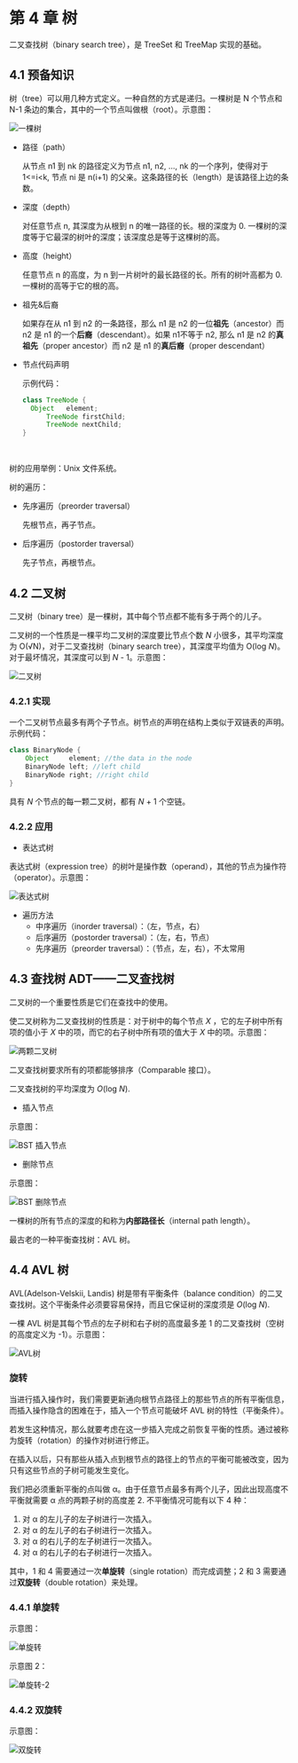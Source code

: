 #  第 4 章  树

二叉查找树（binary search tree），是 TreeSet 和 TreeMap 实现的基础。

##  4.1  预备知识

树（tree）可以用几种方式定义。一种自然的方式是递归。一棵树是 N 个节点和 N-1 条边的集合，其中的一个节点叫做根（root）。示意图：

![一棵树](https://github.com/JiaoXR/ReadingNotes/blob/master/pics/data%20structure/%E4%B8%80%E6%A3%B5%E6%A0%91.png)

- 路径（path）

  从节点 n1 到 nk 的路径定义为节点 n1, n2, …, nk 的一个序列，使得对于 1<=i<k, 节点 ni 是 n(i+1) 的父亲。这条路径的长（length）是该路径上边的条数。


- 深度（depth）

  对任意节点 n, 其深度为从根到 n 的唯一路径的长。根的深度为 0. 一棵树的深度等于它最深的树叶的深度；该深度总是等于这棵树的高。

- 高度（height）

  任意节点 n 的高度，为 n 到一片树叶的最长路径的长。所有的树叶高都为 0. 一棵树的高等于它的根的高。

- 祖先&后裔

  如果存在从 n1 到 n2 的一条路径，那么 n1 是 n2 的一位**祖先**（ancestor）而 n2 是 n1 的一个**后裔**（descendant）。如果 n1不等于 n2, 那么 n1 是 n2 的**真祖先**（proper ancestor）而 n2 是 n1 的**真后裔**（proper descendant）


- 节点代码声明

  示例代码：

  ```java
  class TreeNode {
  	Object 	 element;
    	TreeNode firstChild;
    	TreeNode nextChild;
  }
  ```

  ​

树的应用举例：Unix 文件系统。

树的遍历：

- 先序遍历（preorder traversal）

  先根节点，再子节点。

- 后序遍历（postorder traversal）

  先子节点，再根节点。



##  4.2  二叉树

二叉树（binary tree）是一棵树，其中每个节点都不能有多于两个的儿子。

二叉树的一个性质是一棵平均二叉树的深度要比节点个数 *N* 小很多，其平均深度为 O(√N)，对于二叉查找树（binary search tree），其深度平均值为 O(log *N*)。对于最坏情况，其深度可以到 *N* - 1。示意图：

![二叉树](https://github.com/JiaoXR/ReadingNotes/blob/master/pics/data%20structure/%E4%BA%8C%E5%8F%89%E6%A0%91.png)

###  4.2.1  实现

一个二叉树节点最多有两个子节点。树节点的声明在结构上类似于双链表的声明。示例代码：

```java
class BinaryNode {
	Object 	   element; //the data in the node
  	BinaryNode left; //left child
  	BinaryNode right; //right child
}
```

具有 *N* 个节点的每一颗二叉树，都有 *N* + 1 个空链。

###  4.2.2  应用

- 表达式树

表达式树（expression tree）的树叶是操作数（operand），其他的节点为操作符（operator）。示意图：

![表达式树](https://github.com/JiaoXR/ReadingNotes/blob/master/pics/data%20structure/%E8%A1%A8%E8%BE%BE%E5%BC%8F%E6%A0%91.png)

- 遍历方法
  - 中序遍历（inorder traversal）：（左，节点，右）
  - 后序遍历（postorder traversal）：（左，右，节点）
  - 先序遍历（preorder traversal）：（节点，左，右），不太常用

##  4.3  查找树 ADT——二叉查找树

二叉树的一个重要性质是它们在查找中的使用。

使二叉树称为二叉查找树的性质是：对于树中的每个节点 *X* ，它的左子树中所有项的值小于 *X* 中的项，而它的右子树中所有项的值大于 *X* 中的项。示意图：

![两颗二叉树](https://github.com/JiaoXR/ReadingNotes/blob/master/pics/data%20structure/%E4%B8%A4%E9%A2%97%E4%BA%8C%E5%8F%89%E6%A0%91.png)



二叉查找树要求所有的项都能够排序（Comparable 接口）。

二叉查找树的平均深度为 *O*(log *N*).



- 插入节点

示意图：

![BST 插入节点](https://github.com/JiaoXR/ReadingNotes/blob/master/pics/data%20structure/BST%20%E6%8F%92%E5%85%A5%E8%8A%82%E7%82%B9.png)

- 删除节点

示意图：

![BST 删除节点](https://github.com/JiaoXR/ReadingNotes/blob/master/pics/data%20structure/BST%20%E5%88%A0%E9%99%A4%E8%8A%82%E7%82%B9.png)

一棵树的所有节点的深度的和称为**内部路径长**（internal path length）。

最古老的一种平衡查找树：AVL 树。

##  4.4  AVL 树

AVL(Adelson-Velskii, Landis) 树是带有平衡条件（balance condition）的二叉查找树。这个平衡条件必须要容易保持，而且它保证树的深度须是 *O*(log *N*).

一棵 AVL 树是其每个节点的左子树和右子树的高度最多差 1 的二叉查找树（空树的高度定义为 -1）。示意图：

![AVL树](https://github.com/JiaoXR/ReadingNotes/blob/master/pics/data%20structure/AVL%E6%A0%91.png)

###  旋转

当进行插入操作时，我们需要更新通向根节点路径上的那些节点的所有平衡信息，而插入操作隐含的困难在于，插入一个节点可能破坏 AVL 树的特性（平衡条件）。

若发生这种情况，那么就要考虑在这一步插入完成之前恢复平衡的性质。通过被称为旋转（rotation）的操作对树进行修正。

在插入以后，只有那些从插入点到根节点的路径上的节点的平衡可能被改变，因为只有这些节点的子树可能发生变化。

我们把必须重新平衡的点叫做 α。由于任意节点最多有两个儿子，因此出现高度不平衡就需要 α 点的两颗子树的高度差 2. 不平衡情况可能有以下 4 种：

1. 对 α 的左儿子的左子树进行一次插入。
2. 对 α 的左儿子的右子树进行一次插入。
3. 对 α 的右儿子的左子树进行一次插入。
4. 对 α 的右儿子的右子树进行一次插入。

其中，1 和 4 需要通过一次**单旋转**（single rotation）而完成调整；2 和 3 需要通过**双旋转**（double rotation）来处理。

###  4.4.1 单旋转

示意图：

![单旋转](https://github.com/JiaoXR/ReadingNotes/blob/master/pics/data%20structure/%E5%8D%95%E6%97%8B%E8%BD%AC.png)

示意图 2：

![单旋转-2](https://github.com/JiaoXR/ReadingNotes/blob/master/pics/data%20structure/%E5%8D%95%E6%97%8B%E8%BD%AC-2.png)

###  4.4.2 双旋转

示意图：

![双旋转](https://github.com/JiaoXR/ReadingNotes/blob/master/pics/data%20structure/%E5%8F%8C%E6%97%8B%E8%BD%AC.png)

